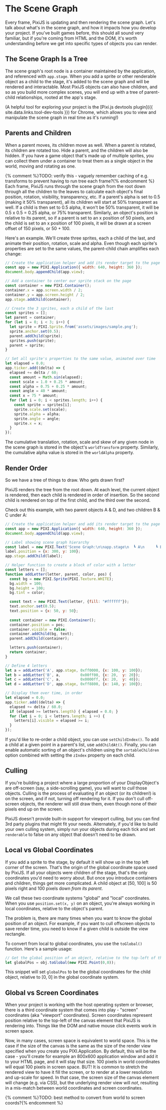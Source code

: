 # The Scene Graph

Every frame, PixiJS is updating and then rendering the scene graph.  Let's talk about what's in the scene graph, and how it impacts how you develop your project.  If you've built games before, this should all sound very familiar, but if you're coming from HTML and the DOM, it's worth understanding before we get into specific types of objects you can render.

## The Scene Graph Is a Tree

The scene graph's root node is a container maintained by the application, and referenced with `app.stage`.  When you add a sprite or other renderable object as a child to the stage, it's added to the scene graph and will be rendered and interactable.  Most PixiJS objects can also have children, and so as you build more complex scenes, you will end up with a tree of parent-child relationships, rooted at the app's stage.

(A helpful tool for exploring your project is the [Pixi.js devtools plugin]({{ site.data.links.tool-dev-tools }}) for Chrome, which allows you to view and manipulate the scene graph in real time as it's running!)

## Parents and Children

When a parent moves, its children move as well.  When a parent is rotated, its children are rotated too.  Hide a parent, and the children will also be hidden.  If you have a game object that's made up of multiple sprites, you can collect them under a container to treat them as a single object in the world, moving and rotating as one.

{% comment %}TODO: verify this - vaguely remember caching of e.g. transforms to prevent having to run tree each frame?{% endcomment %}  Each frame, PixiJS runs through the scene graph from the root down through all the children to the leaves to calculate each object's final position, rotation, visibility, transparency, etc.  If a parent's alpha is set to 0.5 (making it 50% transparent), all its children will start at 50% transparent as well.  If a child is then set to 0.5 alpha, it won't be 50% transparent, it will be 0.5 x 0.5 = 0.25 alpha, or 75% transparent.  Similarly, an object's position is relative to its parent, so if a parent is set to an x position of 50 pixels, and the child is set to an x position of 100 pixels, it will be drawn at a screen offset of 150 pixels, or 50 + 100.

Here's an example.  We'll create three sprites, each a child of the last, and animate their position, rotation, scale and alpha.  Even though each sprite's properties are set to the same values, the parent-child chain amplifies each change:

```javascript
// Create the application helper and add its render target to the page
const app = new PIXI.Application({ width: 640, height: 360 });
document.body.appendChild(app.view);

// Add a container to center our sprite stack on the page
const container = new PIXI.Container();
container.x = app.screen.width / 2;
container.y = app.screen.height / 2;
app.stage.addChild(container);

// Create the 3 sprites, each a child of the last
const sprites = [];
let parent = container;
for (let i = 0; i < 3; i++) {
  let sprite = PIXI.Sprite.from('assets/images/sample.png');
  sprite.anchor.set(0.5);
  parent.addChild(sprite);
  sprites.push(sprite);
  parent = sprite;
}

// Set all sprite's properties to the same value, animated over time
let elapsed = 0.0;
app.ticker.add((delta) => {
  elapsed += delta / 60;
  const amount = Math.sin(elapsed);
  const scale = 1.0 + 0.25 * amount;
  const alpha = 0.75 + 0.25 * amount;
  const angle = 40 * amount;
  const x = 75 * amount;
  for (let i = 0; i < sprites.length; i++) {
    const sprite = sprites[i];
    sprite.scale.set(scale);
    sprite.alpha = alpha;
    sprite.angle = angle;
    sprite.x = x;
  }
});
```

The cumulative translation, rotation, scale and skew of any given node in the scene graph is stored in the object's `worldTransform` property.  Similarly, the cumulative alpha value is stored in the `worldAlpha` property.

## Render Order

So we have a tree of things to draw.  Who gets drawn first?

PixiJS renders the tree from the root down.  At each level, the current object is rendered, then each child is rendered in order of insertion.  So the second child is rendered on top of the first child, and the third over the second.

Check out this example, with two parent objects A & D, and two children B & C under A:

```javascript
// Create the application helper and add its render target to the page
const app = new PIXI.Application({ width: 640, height: 360 });
document.body.appendChild(app.view);

// Label showing scene graph hierarchy
const label = new PIXI.Text('Scene Graph:\n\napp.stage\n  ┗ A\n     ┗ B\n     ┗ C\n  ┗ D', {fill: '#ffffff'});
label.position = {x: 300, y: 100};
app.stage.addChild(label);

// Helper function to create a block of color with a letter
const letters = [];
function addLetter(letter, parent, color, pos) {
  const bg = new PIXI.Sprite(PIXI.Texture.WHITE);
  bg.width = 100;
  bg.height = 100;
  bg.tint = color;

  const text = new PIXI.Text(letter, {fill: "#ffffff"});
  text.anchor.set(0.5);
  text.position = {x: 50, y: 50};
  
  const container = new PIXI.Container();
  container.position = pos;
  container.visible = false;
  container.addChild(bg, text);
  parent.addChild(container);

  letters.push(container);
  return container;
}

// Define 4 letters
let a = addLetter('A', app.stage, 0xff0000, {x: 100, y: 100});
let b = addLetter('B', a,         0x00ff00, {x: 20,  y: 20});
let c = addLetter('C', a,         0x0000ff, {x: 20,  y: 40});
let d = addLetter('D', app.stage, 0xff8800, {x: 140, y: 100});

// Display them over time, in order
let elapsed = 0.0;
app.ticker.add((delta) => {
  elapsed += delta / 60.0;
  if (elapsed >= letters.length) { elapsed = 0.0; }
  for (let i = 0; i < letters.length; i ++) {
    letters[i].visible = elapsed >= i;
  }
});
```

If you'd like to re-order a child object, you can use `setChildIndex()`.  To add a child at a given point in a parent's list, use `addChildAt()`.  Finally, you can enable automatic sorting of an object's children using the `sortableChildren` option combined with setting the `zIndex` property on each child.

## Culling

If you're building a project where a large proportion of your DisplayObject's are off-screen (say, a side-scrolling game), you will want to *cull* those objects.  Culling is the process of evaluating if an object (or its children!) is on the screen, and if not, turning off rendering for it.  If you don't cull off-screen objects, the renderer will still draw them, even though none of their pixels end up on the screen.  

PixiJS doesn't provide built-in support for viewport culling, but you can find 3rd party plugins that might fit your needs.  Alternately, if you'd like to build your own culling system, simply run your objects during each tick and set `renderable` to false on any object that doesn't need to be drawn.

## Local vs Global Coordinates

If you add a sprite to the stage, by default it will show up in the top left corner of the screen.  That's the origin of the global coordinate space used by PixiJS.  If all your objects were children of the stage, that's the only coordinates you'd need to worry about.  But once you introduce containers and children, things get more complicated.  A child object at [50, 100] is 50 pixels right and 100 pixels down *from its parent*.

We call these two coordinate systems "global" and "local" coordinates.  When you use `position.set(x, y)` on an object, you're always working in local coordinates, relative to the object's parent.

The problem is, there are many times when you want to know the global position of an object.  For example, if you want to cull offscreen objects to save render time, you need to know if a given child is outside the view rectangle.

To convert from local to global coordinates, you use the `toGlobal()` function.  Here's a sample usage:

```javascript
// Get the global position of an object, relative to the top-left of the screen
let globalPos = obj.toGlobal(new PIXI.Point(0,0));
```

This snippet will set `globalPos` to be the global coordinates for the child object, relative to [0, 0] in the global coordinate system.

## Global vs Screen Coordinates

When your project is working with the host operating system or browser, there is a third coordinate system that comes into play - "screen" coordinates (aka "viewport" coordinates).  Screen coordinates represent position relative to the top-left of the canvas element that PixiJS is rendering into.  Things like the DOM and native mouse click events work in screen space.  

Now, in many cases, screen space is equivalent to world space.  This is the case if the size of the canvas is the same as the size of the render view specified when you create you PIXI.Application.  By default, this will be the case - you'll create for example an 800x600 application window and add it to your HTML page, and it will stay that size.  100 pixels in world coordinates will equal 100 pixels in screen space.  BUT!  It is common to stretch the rendered view to have it fill the screen, or to render at a lower resolution and up-scale for speed.  In that case, the screen size of the canvas element will change (e.g. via CSS), but the underlying render view will *not*, resulting in a mis-match between world coordinates and screen coordinates.

{% comment %}TODO: best method to convert from world to screen coords?{% endcomment %}